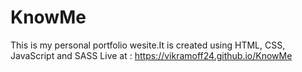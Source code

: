 # KnowMe
This is my personal portfolio wesite.It is created using HTML, CSS, JavaScript and SASS
Live at : https://vikramoff24.github.io/KnowMe
